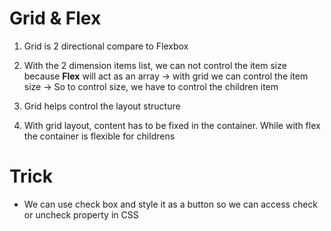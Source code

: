 # Grid & Flex

1. Grid is 2 directional compare to Flexbox

2. With the 2 dimension items list, we can not control the item size because **Flex** will act as an array -> with grid we can control the item size -> So to control size, we have to control the children item

3. Grid helps control the layout structure

4. With grid layout, content has to be fixed in the container. While with flex the container is flexible for childrens

# Trick

- We can use check box and style it as a button so we can access check or uncheck property in CSS